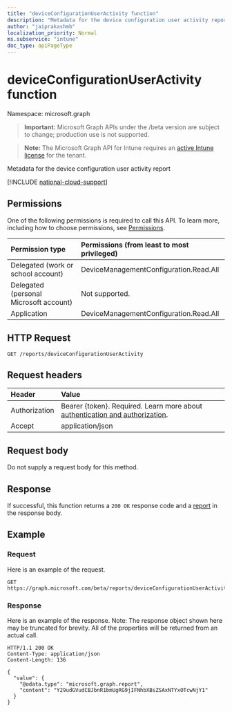 ```yaml
---
title: "deviceConfigurationUserActivity function"
description: "Metadata for the device configuration user activity report"
author: "jaiprakashmb"
localization_priority: Normal
ms.subservice: "intune"
doc_type: apiPageType
---
```


# deviceConfigurationUserActivity function

Namespace: microsoft.graph

> **Important:** Microsoft Graph APIs under the /beta version are subject to change; production use is not supported.

> **Note:** The Microsoft Graph API for Intune requires an [active Intune license](https://go.microsoft.com/fwlink/?linkid=839381) for the tenant.

Metadata for the device configuration user activity report

[!INCLUDE [national-cloud-support](../../includes/all-clouds.md)]

## Permissions
One of the following permissions is required to call this API. To learn more, including how to choose permissions, see [Permissions](/graph/permissions-reference).

|Permission type|Permissions (from least to most privileged)|
|:---|:---|
|Delegated (work or school account)|DeviceManagementConfiguration.Read.All|
|Delegated (personal Microsoft account)|Not supported.|
|Application|DeviceManagementConfiguration.Read.All|

## HTTP Request
<!-- {
  "blockType": "ignored"
}
-->
``` http
GET /reports/deviceConfigurationUserActivity
```

## Request headers
|Header|Value|
|:---|:---|
|Authorization|Bearer {token}. Required. Learn more about [authentication and authorization](/graph/auth/auth-concepts).|
|Accept|application/json|

## Request body
Do not supply a request body for this method.

## Response
If successful, this function returns a `200 OK` response code and a [report](../resources/intune-deviceconfig-report.md) in the response body.

## Example

### Request
Here is an example of the request.
``` http
GET https://graph.microsoft.com/beta/reports/deviceConfigurationUserActivity
```

### Response
Here is an example of the response. Note: The response object shown here may be truncated for brevity. All of the properties will be returned from an actual call.
``` http
HTTP/1.1 200 OK
Content-Type: application/json
Content-Length: 136

{
  "value": {
    "@odata.type": "microsoft.graph.report",
    "content": "Y29udGVudCBJbnR1bmUgRG9jIFNhbXBsZSAxNTYxOTcwNjY1"
  }
}
```
